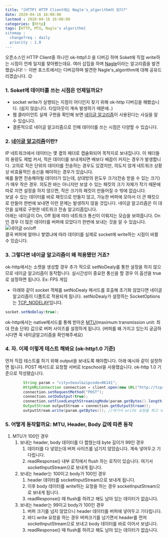 ```yaml
---
title: "[HTTP] HTTP Client에는 Nagle's_algorithm이 있다?"
date: 2020-04-16 16:00:00
lastmod : 2020-04-16 16:00:00
categories: [Http]
tags: [HTTP, MTU, Nagle's algorithm]
sitemap :
  changefreq : daily
  priority : 1.0
---
```

오픈소스인 HTTP Client중 하나인 ok-http1.0 을 디버깅 하며 Soket에 직접 write하는 시점이 언제 일지를 찾아봤는데요.
여러 삽집을 하며 [Nagle](https://en.wikipedia.org/wiki/Nagle%27s_algorithm)이라는 알고리즘을 발견했습니다! :sparkles: 
이번 포스트에서는 디버깅하며 발견한 Nagle's_algorithm에 대해 공유드리겠습니다. :wink:

### 1. Soket에 데이터를 쓰는 시점은 언제일까요?
- socket write가 실행되는 지점이 어디인지 찾기 위해 ok-http 디버깅을 해봤습니다. (쉽지 않습니다. 타임아웃이 계속 발생하기 때문에..)
- 웹 클라이언트 실제 구현을 확인해 보면 [네이글 알고리즘](https://en.wikipedia.org/wiki/Nagle%27s_algorithm)이 사용된다는 사실을 알 수 있습니다.
- 결론적으로 네이글 알고리즘으로 인해 데이터를 쓰는 시점은 다양할 수 있습니다.

### 2. [네이글 알고리즘](https://ozt88.tistory.com/18)이란?
IP 네트워크에서 데이터는 몇 곂의 헤더로 캡슐화되어 목적지로 보내집니다. 이 헤더들의 용량도 제법 커서, 적은 데이터를 보내게되면 배보다 배꼽이 커지는 경우가 발생합니다. 고의로 작은 단위의 데이터를 전송하는 경우도 있겠지만, 의도치 않게 네트워크 상황상 비효율적인 송신을 해야하는 경우가 있습니다. 
<br/>
예를 들면 전송해야될 데이터가 있는데, 상대방의 윈도우 크기(전송 받을 수 있는 크기)가 매우 작은 경우. 의도한 바는 아니지만 보낼 수 있는 패킷의 크기 자체가 작기 때문에 따로 지연 설정을 하지 않으면, 작은 크기의 패킷이 만들어질 수 밖에 없습니다.
<br/>
보낼 수 있는 데이터를 바로 패킷으로 만들지 않고, 가능한 버퍼에 모아서 더 큰 패킷으로 만들어 한번에 보내면 이런 문제는 발생하지 않을 것입니다. 네이글 알고리즘은 이 대안을 실제로 구현한 네트워크 전송 알고리즘입니다.
<br/> 
아래는 네이글이 On, Off 됨에 따라 네트워크 통신이 이뤄지는 모습을 보여줍니다. On인 경우 더 많은 데이터를 버퍼에 모았다가 한번에 보내는 것을 알 수 있습니다.
<br/>
![네이글 on/off](https://t1.daumcdn.net/cfile/tistory/232E58465514FBDE3D)
<br/>
결국 버퍼에 얼마나 쌓였냐에 따라 데이터를 실제로 socket에 write하는 시점이 바뀔 수 있습니다.

### 3. 그렇다면 네이글 알고리즘이 왜 적용됐던 거죠?
ok-http에서는 소켓을 생성할 경우 추가 적으로 setNoDealy를 통한 설정을 하지 않으므로 네이글 알고리즘이 동작합니다. 실시간성이 중요한 통신을 할 경우 이 옵션을 true로 설정하면 됩니다. Ex: FPS 게임
- 아래와 같이 socket 객체를 setNoDealy 메서드를 호출해 초기화 않았다면 네이글 알고리즘이 디폴트로 적용되게 됩니다. setNoDealy가 설정하는 SocketOptions는 [TCP_NODELAY](https://docs.oracle.com/javase/8/docs/api/java/net/SocketOptions.html#TCP_NODELAY)입니다.

~~~java
socket.setNoDelay(true);
~~~

ok-http에서는 native메서드를 통해 받아온 [MTU](https://ko.wikipedia.org/wiki/%EC%B5%9C%EB%8C%80_%EC%A0%84%EC%86%A1_%EB%8B%A8%EC%9C%84)(maximum transmission unit: 최대 전송 단위) 값으로 버퍼 사이즈를 설정하게 됩니다. (버퍼를 왜 가지고 있는지 궁금하시다면 꼭 네이글알고리즘을 확인해주세요)

### 4. 자. 이제 이렇게 테스트 해봐요 (ok-http1.0 기준)
먼저 직접 테스트를 하기 위해 output을 보내도록 해야합니다. 아래 예시와 같이 설정하면 됩니다. POST 메서드로 요청할 서버로 tcpschool을 사용했습니다. ok-http 1.0 기준으로 작성됐습니다.

~~~java
        String param = "city=Seoul&zipcode=06141";
        HttpURLConnection connection = client.open(new URL("http://tcpschool.com/examples/media/request_ajax.php"));
        connection.setRequestMethod("POST");
        connection.setDoOutput(true);
        connection.setFixedLengthStreamingMode(param.getBytes().length);  //이렇게 fixed 해줘도 되고 안 해줘도 괜찮습니다.
        OutputStream outputStream = connection.getOutputStream();         //여기서 outputStream을 가져오며 소켓 생성과 연결이 이루어졌습니다.
        outputStream.write(param.getBytes()); //여기서 write 요청을 하고 네이글 알고리즘에 맞게 동작합니다.
~~~

### 5. 어떻게 동작할까요: MTU, Header, Body 값에 따른 동작
1. MTU가 100인 경우
    1. 보내는 header, body 데이터를 다 합쳤는데 byte 길이가 99인 경우
        1. 데이터를 다 넣었는데 버퍼 사이즈를 넘기지 않았습니다. 계속 넣어두고 기다립니다.
        2. readResponse() 내부 로직에서 flush 하는 로직이 있습니다. 여기서 socketInputStream으로 보내게 됩니다.
    2. 보내는 header는 100이고 body가 100인 경우
        1. header 데이터를 socketInputStream으로 보내게 됩니다.
        2. 이후 body 데이터를 write하는 요청을 하는 경우 socketInputStream으로 보내게 됩니다.
        3. readResponse() 때 flush를 하려고 해도 남아 있는 데이터가 없습니다.
    3. 보내는 header는 99이고 body가 100인 경우
        1. 버퍼 크기를 넘지 않았으니 header 데이터를 버퍼에 넣어두고 기다립니다.
        2. 바디 write 요청을 하는 경우 버퍼크기를 넘기면서 header를 먼저 socketInputStream으로 보내고 body 데이터를 바로 이어서 보냅니다.
        3. readResponse() 때 flush를 하려고 해도 남아 있는 데이터가 없습니다.

